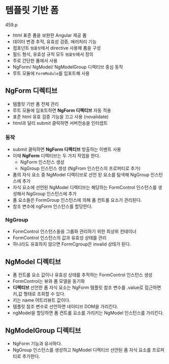 # 템플릿 기반 폼

459.p

- html 표준 폼을 보완한 Angular 제공 폼
- 데이터 변경 추적, 유효성 검증, 에러처리 기능
- 컴포넌트 `템플릿`에서 directive 사용해 폼을 구성
- 필드 형식, 유효성 규칙 모두 `템플릿`에서 정의
- 주로 간단한 폼에서 사용
- NgForm/ NgModel/ NgModelGroup 디렉티브 중심 동작
- 루트 모듈에 `FormModule`를 임포트해 사용

## NgForm 디렉티브

- 템플릿 기반 폼 전체 관리
- 루트 모듈에 임포트하면 **NgForm 디렉티브** 자동 적용
- 표준 html 유효 검증 기능을 끄고 사용 (novalidate)
- html과 달리 submit 클릭하면 서버전송을 인터셉트

### 동작

- submit 클릭하면 **NgForm 디렉티브** 방출하는 이벤트 사용
- 이때 **NgForm** 디렉티브는 두 가지 작업을 한다.
  - NgForm 인스턴스 생성
  - NgGroup 인스턴스 생성 (NgFrom 인스턴스의 프로퍼티로 추가)
- 폼의 자식 요소 중 NgModel 디렉티브로 선언 된 요소를 탐색해 NgGroup 인스턴스에 추가
- 자식 요소에 선언된 NgModel 디렉티브는 해당하는 FormControl 인스턴스를 생성해서 NgGroup 인스턴스에 추가
- 폼 요소들은 FormGroup 인스턴스에 의해 폼 컨트롤 요소가 관리된다.
- 참조 변수에 ngForm 인스턴스를 할당한다.

### NgGroup

- FormControl 인스턴스들을 그룹화 관리하기 위한 최상위 컨테이너
- FormControl 인스턴스의 값과 유효성 상태를 관리
- 하나라도 유효하지 않으면 FormCgroup은 invalid 상태가 된다.

## NgModel 디렉티브

- 폼 컨트롤 요소 값이나 유효성 상태를 추적하는 FormControl 인스턴스 생성
- FormControl는 뷰와 폼 모델을 동기화
- **디렉티브** 선언한 폼 자식 요소는 NgForm 템플릿 참조 변수를 .value로 접근하면 키,값 형태로 조회할 수 있다.
- 키는 name 어트리뷰트 값이다.
- 템플릿 참조 변수로 선언하면 네이티브 DOM을 가리킨다.
- ngModel을 할당하면 폼 컨트롤 요소를 가리키는 NgModel 인스턴스를 가리킨다.

## NgModelGroup 디렉티브

- NgForm 기능과 유사하다.
- NgGroup 인스턴스를 생성하고 NgModel 디렉티브 선언된 폼 자식 요소를 프로퍼티로 추가한다.
